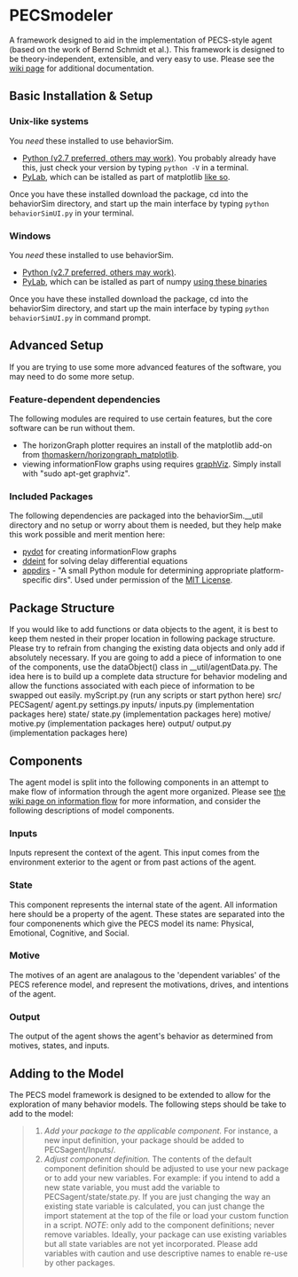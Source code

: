 PECSmodeler
===========

A framework designed to aid in the implementation of PECS-style agent (based on the work of Bernd Schmidt et al.). This framework is designed to be theory-independent, extensible, and very easy to use. Please see the [wiki page](https://github.com/7yl4r/PECSmodeler/wiki) for additional documentation.

Basic Installation & Setup
--------------------
### Unix-like systems ###
You *need* these installed to use behaviorSim.
* [Python (v2.7 preferred, others may work)](http://www.python.org/download/). You probably already have this, just check your version by typing `python -V` in a terminal.
* [PyLab](http://wiki.scipy.org/PyLab), which can be istalled as part of matplotlib [like so](http://stackoverflow.com/a/10965351/1483986).

Once you have these installed download the package, cd into the behaviorSim directory, and start up the main interface by typing `python behaviorSimUI.py` in your terminal.

### Windows ###
You *need* these installed to use behaviorSim.
* [Python (v2.7 preferred, others may work)](http://www.python.org/download/).
* [PyLab](http://wiki.scipy.org/PyLab), which can be istalled as part of numpy [using these binaries](http://www.lfd.uci.edu/~gohlke/pythonlibs/#numpy)

Once you have these installed download the package, cd into the behaviorSim directory, and start up the main interface by typing `python behaviorSimUI.py` in command prompt.

Advanced Setup
-------------------
If you are trying to use some more advanced features of the software, you may need to do some more setup.

### Feature-dependent dependencies ###
The following modules are required to use certain features, but the core software can be run without them.
* The horizonGraph plotter requires an install of the matplotlib add-on from [thomaskern/horizongraph_matplotlib](https://github.com/thomaskern/horizongraph_matplotlib).
* viewing informationFlow graphs using requires [graphViz](http://www.graphviz.org/). Simply install with "sudo apt-get graphviz".

### Included Packages ###
The following dependencies are packaged into the behaviorSim.__util directory and no setup or worry about them is needed, but they help make this work possible and merit mention here:
* [pydot](https://code.google.com/p/pydot/) for creating informationFlow graphs
* [ddeint](http://zulko.wordpress.com/2013/03/01/delay-differential-equations-easy-with-python/) for solving delay differential equations
* [appdirs](https://pypi.python.org/pypi/appdirs/1.2.0) - "A small Python module for determining appropriate platform-specific dirs". Used under permission of the [MIT License](http://opensource.org/licenses/MIT).

Package Structure
-----------------
If you would like to add functions or data objects to the agent, it is best to keep them nested in their proper location in following package structure. Please try to refrain from changing the existing data objects and only add if absolutely necessary. If you are going to add a piece of information to one of the components, use the dataObject() class in __util/agentData.py. The idea here is to build up a complete data structure for behavior modeling and allow the functions associated with each piece of information to be swapped out easily.
		myScript.py (run any scripts or start python here)
		src/
			PECSagent/
				agent.py
				settings.py
				inputs/
					inputs.py
					(implementation packages here)
				state/
					state.py
					(implementation packages here)
				motive/
					motive.py
					(implementation packages here)
				output/
					output.py
					(implementation packages here)

Components
-----------
The agent model is split into the following components in an attempt to make flow of information through the agent more organized. Please see [the wiki page on information flow](https://github.com/PIELab/behaviorSim/wiki/information-flow) for more information, and consider the following descriptions of model components.
### Inputs ###
Inputs represent the context of the agent. This input comes from the environment exterior to the agent or from past actions of the agent.

### State ###
This component represents the internal state of the agent. All information here should be a property of the agent. These states are separated into the four componenents which give the PECS model its name: Physical, Emotional, Cognitive, and Social.

### Motive ###
The motives of an agent are analagous to the 'dependent variables' of the PECS reference model, and represent the motivations, drives, and intentions of the agent.

### Output ###
The output of the agent shows the agent's behavior as determined from motives, states, and inputs.

Adding to the Model
--------------------
The PECS model framework is designed to be extended to allow for the exploration of many behavior models. The following steps should be take to add to the model:
> 1. *Add your package to the applicable component.* 
> For instance, a new input definition, your package should be added to PECSagent/Inputs/. 
> 2. *Adjust component definition.* 
> The contents of the default component definition should be adjusted to use your new package or to add your new variables. For example: if you intend to add a new state variable, you must add the variable to PECSagent/state/state.py. If you are just changing the way an existing state variable is calculated, you can just change the import statement at the top of the file or load your custom function in a script.
>*NOTE*: only add to the component definitions; never remove variables. Ideally, your package can use existing variables but all state variables are not yet incorporated. Please add variables with caution and use descriptive names to enable re-use by other packages.
